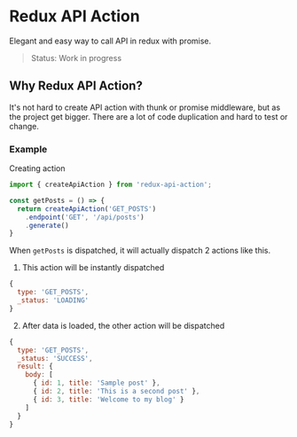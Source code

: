 # Redux API Action
Elegant and easy way to call API in redux with promise.

> Status: Work in progress

## Why Redux API Action?
It's not hard to create API action with thunk or promise middleware, but as the project get bigger. There are a lot of code duplication and hard to test or change.

### Example

Creating action
```js
import { createApiAction } from 'redux-api-action';

const getPosts = () => {
  return createApiAction('GET_POSTS')
    .endpoint('GET', '/api/posts')
    .generate()
}
```

When `getPosts` is dispatched, it will actually dispatch 2 actions like this.

1. This action will be instantly dispatched
```js
{
  type: 'GET_POSTS',
  _status: 'LOADING'
}
```

2. After data is loaded, the other action will be dispatched
```js
{
  type: 'GET_POSTS',
  _status: 'SUCCESS',
  result: {
    body: [
      { id: 1, title: 'Sample post' },
      { id: 2, title: 'This is a second post' },
      { id: 3, title: 'Welcome to my blog' }
    ]
  }
}
```
